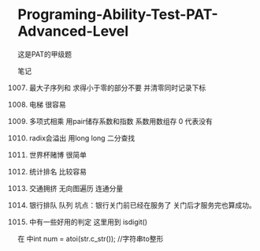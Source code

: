 # Programing-Ability-Test-PAT-Advanced-Level

这是PAT的甲级题


笔记


1007. 最大子序列和  求得小于零的部分不要 并清零同时记录下标

1008. 电梯 很容易

1009. 多项式相乘 用pair储存系数和指数 系数用数组存 0 代表没有

1010. radix会溢出 用long long 二分查找 

1011. 世界杯赌博 很简单

1012. 统计排名 比较容易

1013. 交通拥挤 无向图遍历 连通分量 

1014. 银行排队 队列 坑点：银行关门前已经在服务了 关门后才服务完也算成功。

1100. <cctype> 中有一些好用的判定 这里用到 isdigit() 

在 <cstdlib> 中int num = atoi(str.c_str()); //字符串to整形
    

